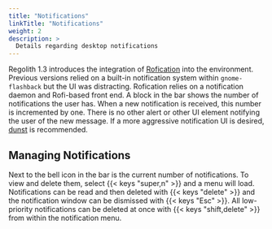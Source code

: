 ```yaml
---
title: "Notifications"
linkTitle: "Notifications"
weight: 2
description: >
  Details regarding desktop notifications
---
```


Regolith 1.3 introduces the integration of [Rofication](https://github.com/DaveDavenport/Rofication) into the environment. Previous versions relied on a built-in notification system within `gnome-flashback` but the UI was distracting. Rofication relies on a notification daemon and Rofi-based front end. A block in the bar shows the number of notifications the user has. When a new notification is received, this number is incremented by one. There is no other alert or other UI element notifying the user of the new message. If a more aggressive notification UI is desired, [dunst](https://dunst-project.org/) is recommended.

## Managing Notifications

Next to the bell icon in the bar is the current number of notifications. To view and delete them, select {{< keys "super,n" >}} and a menu will load. Notifications can be read and then deleted with {{< keys "delete" >}} and the notification window can be dismissed with {{< keys "Esc" >}}. All low-priority notifications can be deleted at once with {{< keys "shift,delete" >}} from within the notification menu.
